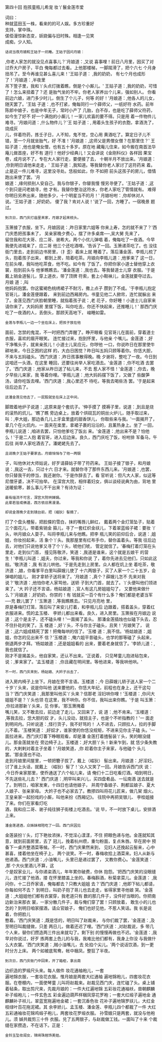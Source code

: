 第四十回	 抱孩童瓶儿希宠	 妆丫鬟金莲市爱	  	
 
 
 	 	
词曰：	 	
  	种就蓝田玉一株，看来的的可人娱。多方珍重好	
支持，掌中珠。	 	
  	傞俹漫惊新态变，妖娆偏与旧时殊。相逢一见笑	
成痴，少人知。	 	
 
  	话说当夜月娘和王姑子一炕睡。王姑子因问月娘：	
‚你老人家怎的就没见点喜事儿？‛月娘道：‚又说
喜事哩！前日八月里，因买了对过乔大户房子，平白
俺每都过去看。上他那楼梯，一脚蹃滑了，把个六七
个月身扭吊了。至今再谁见甚么喜儿来！‛王姑子道： 
‚我的奶奶，	有七个月也成形了！‛月娘道：‚半夜里	
吊下箮子里，我和丫头点灯拨着瞧，倒是个小厮儿。‛
王姑子道：‚我的奶奶，可惜了！怎么来扭着了？还
是胎气坐的不牢。你老人家养出个儿来，强如别人。
你看前边六娘，进门多少时儿，倒生了个儿子，何等
的好！‛月娘道：‚他各人的儿女，随天罢了。‛王姑
子道：‚也不打紧，俺每同行一个薛师父，一纸好符
水药。前年陈郎中娘子，也是中年无子，常时小产了
几胎，白不存，也是吃了薛师父符药，如今生了好不
好一个满抱的小厮儿！一家儿欢喜的要不得。只是用
着一件物件儿难寻。‛月娘问道：‚什么物件儿？‛王
姑子道：‚	用着头生孩子的衣胞，拿酒洗了，烧成灰	
儿，伴着符药，拣壬子日，人不知，鬼不觉，空心用
黄酒吃了。算定日子儿不错，至一个月就坐胎气，好
不准！‛月娘道：‚这师父是男僧女僧？在那里住？‛
王姑子道：‚他也是俺女僧，也有五十多岁。原在地
藏庵儿住来，如今搬在南首法华庵儿做首座，好不有
道行！他好少经典儿！又会讲说《金刚科仪》各样因
果宝卷，成月说不了。专在大人家行走，要便接了去， 
十朝半月不放出来。‛月娘道：‚你到明日请他来走走，‛
王姑子道：‚我知道。等我替你老人家讨了这符药来
着。止是这一件儿难寻，这里没寻处。恁般如此，你
不如把	前头这孩子的房儿，借情跑出来使了罢。‛月	
娘道：‚缘何损别人安自己。我与你银子，你替我慢
慢另寻便了。‛王姑子道：‚这个到只是问老娘寻，他
才有。我替你整治这符水，你老人家吃了管情就有。
难得你明日另养出来，随他多少，十个明星当不的月！‛
月娘吩咐：‚你却休对人说。‛王姑子道：‚好奶奶，
傻了我？肯对人说！‛说了一回，方睡了。一宿晚景
题过。	 	
 
  	到次日，西门庆打庙里来家，月娘才起来梳头。	
玉箫接了衣服，坐下。月娘因说：‚昨日家里六姐等
你来上寿，怎的就不来了？‛西门庆悉把孩事未了，
吴亲家晚夕费心，摆了许多桌席──‚吴大舅	先来了，	
留住我和花大哥、应二哥、谢希大。两个小优儿弹唱
着，俺每吃了一夜酒。今早我便先进城来了，应二哥
他三个还吃酒哩。‛告诉了一回。玉箫递茶吃了。也 
没往衙门里去，走到前边书房里，（扌歪）着床上就
睡着了。落后潘金莲、李瓶儿梳了头，抱着孩子出来，
都到上房，陪着吃茶。月娘向李瓶儿道：‚他爹来了
这一日，在前头哩，我叫他吃茶食，他不吃。如今有
了饭了。你把你家小道士替他穿上衣裳，抱到前头与
他爹瞧瞧去。‛潘金莲道：‚我也去。等我替道士儿穿
衣服。‛于是戴上销金道髻儿，穿上道衣，带了顶牌
符索，套上小鞋袜儿，金莲就要夺过去。月娘	道：‚叫	
他妈妈抱罢。你这蜜褐色桃绣裙子不耐污，撒上点子
臜到了不成。‛于李瓶儿抱定官哥儿，潘金莲便跟着，
来到前边西厢房内。书童见他二人掀帘，连忙就躲出
来了。金莲见西门庆脸朝里睡，就指着孩子说：‚老
花子，你好睡！小道士儿自家来请你来了。大妈妈房
里摆下饭，叫你吃去，你还不快起来，还推睡儿！‛
那西门庆吃了一夜酒的人，丢倒头，那顾天高地下，
崲睡如雷。	 	
 
  	金莲与李瓶儿一边一个坐在床上，把孩子放在他	
面前，怎禁的鬼混，不一时把西门弄醒了。睁开眼看 
见官哥儿在面前，穿着道士衣服，喜欢的眉开眼笑。
连忙接过来，抱到怀里，与他亲	个嘴儿。金莲道：‚好	
干净嘴头子，就来亲孩儿！小道士儿吴应元，你哕他
一口，你说昨日在那里使牛耕地来，今日乏困的这样
的，大白日困觉？昨日叫五妈只顾等着你。你恁大胆，
不来与五妈磕头。‛西门庆道：‚昨日孩事散得晚。晚
夕谢将，整吃了一夜。今日到这咱还一头酒，在这里
睡回，还要往尚举人家吃酒去。‛金莲道：‚你不吃酒
去罢了。‛西门庆道：‚他家从昨日送了帖儿来，不去
惹人家不怪！‛金莲道：‚你去，晚夕早些儿来家，我
等着你哩。‛李瓶儿道：‚他大妈妈摆下饭了，又做了
些酸笋汤，请你吃饭去哩。‛西门庆道：‚我心里还不
待吃，等我去喝些汤	罢。‛于是起来往后边去了。	 	
 
  	这潘金莲见他去了，一屁股就坐在床上正中间，	
脚蹬着地炉子说道：‚这原来是个套炕子。‛伸手摸了
摸褥子里，说道：‚到且是烧的滚热的炕儿。‛瞧了瞧
旁边桌上，放着个烘砚瓦的铜丝火炉儿，随手取过来，
叫：‚李大姐，那边香几儿上牙盒里盛的甜香饼儿， 
你取些来与我。‛一面揭开了，拿几个在火炕内，一
面夹在楽里，拿裙子裹的沿沿的，且薰热身上。坐了
一回，李瓶儿说道：‚咱进去罢，只怕他爹吃了饭出
来。‛金莲道：‚他出来不是？怕他么！‛于是二人抱
着官哥，进入后边来。良久，西门庆吃了饭，吩咐排
军备马，午后往	尚举人家吃酒去了。潘姥姥先去了。	 	
 
  	且说晚夕王姑子要家去。月娘悄悄与了他一两银	
子，叫他休对大师姑说，好歹请薛姑子带了符药来。
王姑子接了银子，和月娘说：‚我这一去，只过十六
日才来。就替你寻了那件东西儿来。‛月娘道：‚也罢，
你只替我干的停当，我还谢你。‛于是作辞去了。看
官听说：但凡大人家，似这等尼僧牙婆，决不可抬举。
在深宫大院，相伴着妇女，俱以谈经说典为由，背地
里送暖偷寒，甚么事儿不干出来？有诗为证：	 	
 
  	最有缁流不可言，深宫大院哄婵娟。	 	
  	此辈若皆成佛道，西方依旧黑漫漫。	 	
  
  	却说金莲晚夕走到镜台前，把（崉狄）髻摘了，	
打了个盘头楂髻，把脸搽的雪白，抹的嘴唇儿鲜红，
戴着两个金灯笼坠子，贴着三个面花儿，带着紫销金
箍儿，寻了一套红织金祆儿，下着翠蓝缎子裙：要妆
丫头，哄月娘众人耍子。叫将李瓶儿来与他瞧。把李
瓶儿笑的前仰后合，说道：‚姐姐，你妆扮起来，活
象个丫头。我那屋里有红布手巾，替你盖着头。等我
往后边去，对他们只说他爹又寻了个丫头，唬他们唬，
管定就信了。‛春梅打着灯笼在头里走，走到仪门首，
撞见陈敬济，笑道：‚我道是谁来，这个就是五娘干
的营生！‛李瓶儿叫道：‚姐夫，你过来，等我和你说
了，着你先进去见他们，只如此这般。‛敬济道：‚我
有法儿哄他。‛于是先走到上房里。众人都在炕上坐
着吃茶，敬济道：‚娘，你看爹平白里叫薛嫂儿使了
十六两银子，买了人家一个二十五岁，会弹唱的姐儿，
刚才拿轿子送将来了。‛月娘道：‚真个？薛嫂儿怎不
先来对我说？‛敬济道：‚他怕你老人家骂他，送轿
子到大门首，就去了。丫头便叫他们领进来了。‛大
妗子还不言语，杨姑娘道：‚官人有这几房姐姐勾了， 
又要他来做什么？‛月娘道：‚好奶奶，你禁的！有
钱就买一百个有什么多？俺们都是老婆当军──充
数儿罢了！‛玉箫道：‚等我瞧瞧去。‛只见月亮地	里，	
原是春梅打灯笼，落后叫了来安儿打着，和李瓶儿后
边跟着，搭着盖头，穿着红衣服进来。慌的孟玉楼、
李娇儿都出来看。良久，进入房里。玉箫挨在月娘边
说道：‚这个是主子，还不磕头哩！‛一面揭了盖头。
那潘金莲插烛也似磕下头去，忍不住扑矻的笑了。玉
楼道：‚好丫头，不与你主子磕头，且笑！‛月娘笑了，
说道：‚这六姐成精死了罢！把俺每哄的信了。‛玉楼
道：‚我不信。‛杨姑娘道：‚姐姐，你怎的见出来不
信？‛玉楼道：‚俺六姐平昔磕头，也学的那等磕了
头起来，倒退两步才拜。‛杨姑娘道：‚还是姐姐看的
出来，要着老身就信了。‛李娇儿道：‚	我也就信了。	
刚才不是揭盖头，他自家笑，还认不出来。‛正说着，
只见琴童儿抱进毡包来，说：‚爹来家了。‛孟玉楼道：
‚你且藏在明间里。等他进来，等我哄他哄。‛	 	
 
  	不一时，西门庆来到，杨姑娘、大妗子出去了， 
进入房内椅子上坐下。月娘在旁不言语。玉楼道：‚今
日薛嫂儿轿子送人家一个二十岁丫头来，说是你叫他
送来要他的，你恁大年纪，前程也在身上，还干这勾
当？‛西门庆笑道：‚我那里叫他买丫头来？信那老
淫妇哄你哩！‛玉楼道：‚你问大姐姐不是？丫头也领
在这里，我不哄你。你不信，我叫出来你瞧。‛于是
叫玉箫：‚你拉进那新丫头来，见	你爹。‛那玉箫掩着	
嘴儿笑，又不敢去拉，前边走了走儿，又回来了，说
道：‚他不肯来。‛玉楼道：‚等我去拉，恁大胆的奴
才，头儿没动，就扭主子，也是个不听指教的！‛一
面走到明间内。只听说道：‚怪行货子，我不好骂的！
人不进去，只顾拉人，拉的手脚儿不着。‛玉楼笑道：
‚好奴才，谁家使的你恁没规矩，不进来见你主子磕
头。‛一面拉进来。西门庆灯萫下睁眼观看，却是潘
金莲打着揸髻装丫头，笑的眼没缝儿。那金莲就坐在
旁边椅子上。玉楼道：‚好大胆丫头！新来乍到，就
恁少条失教的，大剌剌对着主子坐着！‛月娘笑道，‚你
趁着你主子来家，与他磕个	头儿罢。‛那金莲也不动，	
走到月娘里间屋里，一顿把簪子拔了，戴上（崉狄） 
髻出来。月娘道：‚好淫妇，讨了谁上头话，就戴上
（崉狄）髻了！‛众人又笑了一回。月娘告诉西门庆
说：‚今日乔亲家那里，使乔通送了六个帖儿来，请
俺们十二日吃看灯酒。咱到明日，不先送些礼儿去？‛
西门庆道：‚明早叫来兴儿，买四盘肴品、一坛南酒
送去就是了。到明日，咱家发柬，十四日也请他娘子，
并周守备娘子、荆都监娘子、夏大人娘子、张亲家母。
大妗子也不必家去了。教摎四叫将花儿匠来，做几架
烟火。王皇亲家一起扮戏的小厮，叫他来扮《西厢记》。
往院中再把吴银儿、	李桂姐接了来。你们在家看灯吃	
酒，我和应二哥、谢子纯往狮子街楼上吃酒去。‛说
毕，不一时放下桌儿，安排酒上来。	 	
 
  	潘金莲递酒，众姊妹相陪吃了一回。西门庆因见	
金莲装扮丫头，灯下艳妆浓抹，不觉淫心漾漾，不住
把眼色递与他。金莲就知其意，就到前面房里，去了
冠儿，挽着杭州缵，重匀粉面，复点朱唇。早在房中
预备下一桌齐整酒菜等候。不一时，西门庆果然来到，
见妇人还挽起云髻来，心中甚喜，搂着他坐在椅子上， 
两个说笑。不一时，春梅收拾上酒菜来。妇人从新与
他递酒。西门庆道：‚小油嘴儿，头里已是递过罢了，
又教你费心。‛金莲笑道：‚那	个大伙里酒儿不算，这	
个是奴家业儿，与你递栥酒儿，年年累你破费，你休
抱怨。‛把西门庆笑的没眼缝儿，连忙接了他酒，搂
在怀里膝盖上坐的。春梅斟酒，秋菊拿菜儿。金莲道：
‚我问你，十二日乔家请，俺每都去？只教大姐姐
去？‛西门庆道：‚他即下帖儿都请，你每如何不去？
到明日，叫奶子抱了哥儿也去走走，省得家里寻他娘
哭。‛金莲道：‚大姐姐他们都有衣裳穿，我老道只有
数的那几件子，没件好当眼的。你把南边新治来那衣
裳，一家分散几件子，裁与俺们穿了罢！只顾放着，
敢生小的儿也怎的？到明日咱家摆酒，请众官娘子，
俺们也好见他，不惹人笑话。我	长是说着，你把脸儿	
憨着。‛西门庆笑道：‚既是恁的，明日叫了赵裁来，
与你们裁了罢，‛金莲道：‚及至明日叫裁缝做，只差
两日儿，做着还迟了哩。‛西门庆道：‚对赵裁说，多
带几个人来，替你们攒造两三件出来就勾了。剩下别
的慢慢再做也不迟。‛金莲道：‚我早对你说过，好歹 
拣两套上色儿的与我，我难比他们都有，我身上你没
与我做什么大衣裳。‛西门庆笑道：‚贼小油嘴儿，去
处掐个尖儿。‛两个说话饮酒，到一更时分方上床。
两个如被底鸳鸯，帐中梱凤，整狂了半夜。	 	
 
  	到次日，西门庆衙门中回来，开了箱柜，拿出南	
边织造的罗缎尺头来。每人做件	妆花通袖袍儿，一套	
遍地锦衣服，一套妆花衣服。惟月娘是两套大红通袖
遍地锦袍儿，四套妆花衣服。在卷棚内，一面使琴童
儿叫将赵裁来。赵裁见西门庆，连忙磕了头。桌上铺
着毡条，取出剪尺来，先裁月娘的：一件大红遍地锦
五彩妆花通袖袄，兽朝麒麟补子缎袍儿；一件玄色五
彩金遍边葫芦样梱凤穿花罗袍；一套大红缎子遍地金
通麒麟补子袄儿，翠蓝宽拖遍地金裙；一套沉香色妆
花补子遍地锦罗祆儿，大红金枝绿叶百花拖泥裙。其
余李娇儿、孟玉楼、潘金莲、李瓶儿四个都裁了一件
大红五彩通袖妆花锦鸡缎子袍儿，两套妆花罗缎衣服。
孙雪娥只是两套，就没与他袍儿。须	媜共裁剪三十件	
衣服。兑了五两银子，与赵裁做工钱。一面叫了十来 
个裁缝在家攒造，不在话下。正是：	 	
 
  	金铃玉坠妆闺女，锦绮珠翘饰美娃。	 	 	
 	  	
